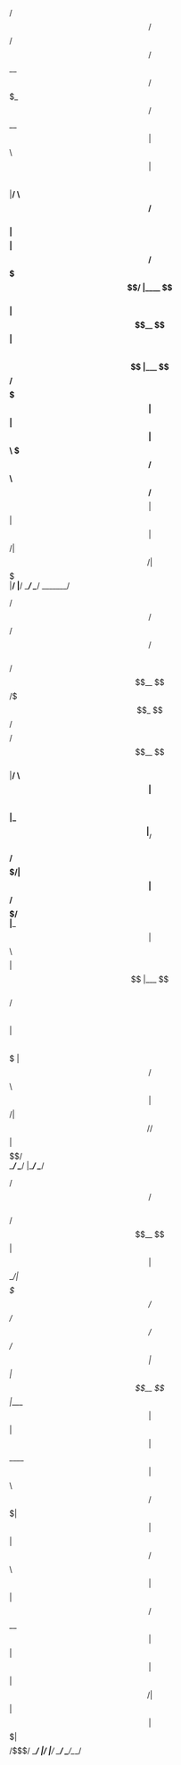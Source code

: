    /$$$$$$   /$$$$$$   /$$$$$$               
  /$$__  $$ /$$$_  $$ /$$__  $$              
 | $$  \ $$| $$$$\ $$|__/  \ $$  /$$$$$$     
 | $$$$$$$$| $$ $$ $$   /$$$$$/ |____  $$    
 | $$__  $$| $$\ $$$$  |___  $$  /$$$$$$$    
 | $$  | $$| $$ \ $$$ /$$  \ $$ /$$__  $$    
 | $$  | $$|  $$$$$$/|  $$$$$$/|  $$$$$$$    
 |__/  |__/ \______/  \______/  \_______/    
                                             
                                             
                                             
   /$$$$$$   /$$$$$$    /$$    /$$$$$$       
  /$$__  $$ /$$$_  $$ /$$$$   /$$__  $$      
 |__/  \ $$| $$$$\ $$|_  $$  |__/  \ $$      
    /$$$$$/| $$ $$ $$  | $$     /$$$$$/      
   |___  $$| $$\ $$$$  | $$    |___  $$      
  /$$  \ $$| $$ \ $$$  | $$   /$$  \ $$      
 |  $$$$$$/|  $$$$$$/ /$$$$$$|  $$$$$$/      
  \______/  \______/ |______/ \______/       
                                             
                                             
                                             
   /$$$$$$  /$$                              
  /$$__  $$| $$                              
 | $$  \__/| $$$$$$$   /$$$$$$  /$$  /$$  /$$
 |  $$$$$$ | $$__  $$ |____  $$| $$ | $$ | $$
  \____  $$| $$  \ $$  /$$$$$$$| $$ | $$ | $$
  /$$  \ $$| $$  | $$ /$$__  $$| $$ | $$ | $$
 |  $$$$$$/| $$  | $$|  $$$$$$$|  $$$$$/$$$$/
  \______/ |__/  |__/ \_______/ \_____/\___/ 
  
